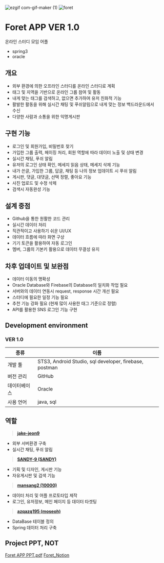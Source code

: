 
![ezgif com-gif-maker (1)](https://user-images.githubusercontent.com/45132207/102478967-9d6cd600-40a1-11eb-8e72-37fd236d0c79.gif)
![foret](https://user-images.githubusercontent.com/45132207/102469885-a2785800-4096-11eb-8da7-56e48ef2f2be.png)


# Foret APP VER 1.0
온라인 스터디 모임 어플
- spring3
- oracle

## 개요 
- 외부 환경에 의한 오프라인 스터디를 온라인 스터디로 계획
- 태그 및 지역을 기반으로 온라인 그룹 참여 및 활동
- 내게 맞는 태그를 검색하고, 없으면 추가하여 유저 친화적 기능
- 활발한 활동을 위해 실시간 채팅 및 푸쉬알림으로 내게 맞는 정보 백드라운드에서 수신
- 다양한 사람과 소통을 위한 익명게시판

## 구현 기능
- 로그인 및 회원가입, 비밀번호 찾기
- 가입한 그룹 출력, 페이징 처리, 회원 역할에 따라 데이터 노출 및 상태 변경
- 실시간 채팅, 푸쉬 알림
- 유저의 로그인 상태 확인, 메세지 읽음 상태, 메세지 삭제 기능
- 내가 쓴글, 가입한 그룹, 답글, 채팅 등 나의 정보 업데이트 시 푸쉬 알림
- 게시판, 댓글, 대댓글, 선택 정렬, 좋아요 기능
- 사진 업로드 및 수정 삭제
- 검색시 자동완성 기능

## 설계 중점
- Github을 통한 원활한 코드 관리
- 실시간 데이터 처리
- 직관적이고 사용하기 쉬운 UI/UX
- 데이터 흐름에 따라 화면 구상
- 기기 토큰을 활용하여 자동 로그인
- 멤버, 그룹의 기본키 활용으로 데이터 무결성 유지

## 차후 업데이트 및 보완점
- 데이터 이동의 명확성
- Oracle Database와 Firebase의 Database의 일치화 작업 필요
- 서버와의 데이터 연동시 request, response 시간 개선 필요
- 스터디에 필요한 일정 기능 필요
- 추천 기능 강화 필요 (현재 많이 사용한 태그 기준으로 정렬)
- API를 활용한 SNS 로그인 기능 구현

## Development environment
### VER 1.0
| 종류 | 이름  |
|--|--|
| 개발 툴 | STS3, Android Studio, sql developer, firebase, postman |
| 버전 관리 | GitHub |
| 데이터베이스| Oracle |
| 사용 언어 | java, sql |

## 역할
> **[jake-jeon9](https://github.com/jake-jeon9)**
- 외부 서버환경 구축
- 실시간 채팅, 푸쉬 알림
> **[SANDY-9 (SANDY)](https://github.com/SANDY-9)**
- 기획 및 디자인, 게시판 기능
- 자유게시판 및 검색 기능
> **[mansang2 (10000)](https://github.com/mansang2)**
- 데이터 처리 및 어플 프로토타입 제작
- 로그인, 유저정보, 메인 페이지 등 데이터 타겟팅
> **[azqazq195 (moseoh)](https://github.com/azqazq195)**
- DataBase 테이블 정의
- Spring 데이터 처리 구축

## Project PPT, NOT
[Foret APP PPT.pdf](https://github.com/azqazq195/Project_Foret/files/6768818/Foret.APP.PPT.pdf)
[Foret_Notion](https://www.notion.so/Foret-App-9adac55de18a45969da109b107e096eb)
